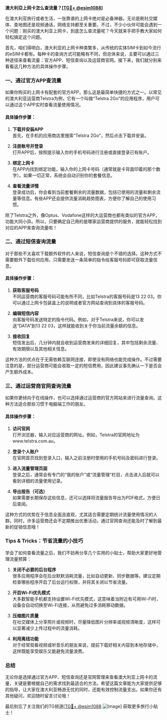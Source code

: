 **澳大利亞上网卡怎么查流量？[[TG💪+ @esim1088](https://t.me/s/esim1088)]**

在澳大利亚旅行或者生活，一张靠谱的上网卡绝对是必备神器。无论是刷社交媒体、查地图还是视频通话，网络支持都至关重要。不过，不少小伙伴可能会遇到一个问题：刚买的澳大利亚上网卡，到底怎么查流量呢？今天就来手把手教大家如何轻松搞定这个问题。

首先，咱们得明白，澳大利亚的上网卡种类繁多，从传统的实体SIM卡到如今流行的eSIM卡都有。每种卡的查询方式可能略有不同，但总体来说，主要可以通过三种途径来查看流量：官方APP、短信查询以及运营商官网。接下来，我们就分别来看看这几种方法的具体操作步骤。

### **一、通过官方APP查流量**
如果你购买的上网卡有配套的官方APP，那么这是最简单快捷的方式之一。以常见的澳大利亚运营商Telstra为例，它有一个叫做“Telstra 2Go”的应用程序，用户可以通过这个APP实时查看流量使用情况。

#### **具体操作步骤：**
1. **下载并安装APP**  
   首先，在手机的应用商店里搜索“Telstra 2Go”，然后点击下载并安装。
   
2. **注册账号并登录**  
   打开APP后，按照提示输入你的手机号码进行注册或直接登录已有账户。

3. **绑定上网卡**  
   在APP内找到绑定功能，输入你的上网卡号码（通常就是卡背面印着的那个数字）。如果一切正常，系统会自动识别你的套餐信息。

4. **查看流量详情**  
   登录成功后，你会看到当前套餐剩余的流量数据，包括已使用的流量和剩余流量等信息。有些APP还会提供流量消耗趋势图表，方便你了解自己的使用习惯。

除了Telstra之外，像Optus、Vodafone这样的大运营商也都有类似的官方APP，功能大同小异。所以，只要确定自己用的是哪家运营商提供的服务，就能轻松找到对应的APP来查询流量啦！

### **二、通过短信查询流量**
对于那些不太喜欢下载额外软件的人来说，短信查询是个不错的选择。这种方式不需要额外下载任何应用，只需要发送一条简单的指令给客服号码即可获取流量信息。

#### **具体操作步骤：**
1. **获取客服号码**  
   不同运营商的客服号码可能有所不同，比如Telstra的客服号码是13 22 03。你可以通过上网卡包装盒上的说明或者官方网站查询到具体的客服号码。

2. **编辑短信内容**  
   向客服号码发送特定的指令代码。例如，对于Telstra来说，你可以发送“DATA”到13 22 03，这样就能收到关于你当前流量余额的信息。

3. **接收回复**  
   短信发出后，几分钟内就会收到运营商发来的详细回复，其中包括剩余流量、有效期限以及其他相关信息。

这种方法的优点在于无需依赖互联网连接，即使没有网络也能完成操作。不过需要注意的是，部分运营商可能会收取一定的短信费用，因此建议事先确认一下是否会产生额外成本。

### **三、通过运营商官网查询流量**
如果你更倾向于在线操作，也可以选择通过运营商的官方网站来进行流量查询。这种方法适合那些习惯于电脑端工作的朋友。

#### **具体操作步骤：**
1. **访问官网**  
   打开浏览器，输入对应运营商的网址。例如，Telstra的官网地址为www.telstra.com.au。

2. **登录个人账户**  
   在官网首页找到登录入口，输入之前注册时使用的手机号码及密码进行登录。

3. **进入流量管理页面**  
   登录之后，通常会有专门的“我的账户”或“流量管理”栏目，点击进入后就可以看到详细的流量使用记录。

4. **导出报告（可选）**  
   如果需要长期保存这些信息，还可以选择将流量报告导出为PDF格式，方便日后查阅。

这种方式的优势在于信息全面且直观，尤其适合需要定期统计流量使用情况的人群。同时，许多运营商还会不定期推出优惠活动，通过官网查询还能及时了解到最新的促销信息哦！

### **Tips & Tricks：节省流量的小技巧**
学会了如何查看流量之后，我们不妨再分享几个实用的小贴士，帮助大家更好地管理流量预算：

1. **关闭不必要的后台程序**  
   很多应用程序会在后台默默消耗流量，比如自动更新、同步数据等。建议定期检查哪些程序开启了后台运行权限，并将其关闭以节省流量。

2. **开启Wi-Fi优先模式**  
   大多数智能手机都支持设置Wi-Fi优先模式，这意味着当附近有可用Wi-Fi时，设备会自动切换至Wi-Fi连接，从而避免过多消耗移动数据。

3. **压缩图片质量**  
   在社交媒体上分享照片或视频时，尽量降低图片分辨率或视频清晰度，这样可以显著减少上传过程中的流量消耗。

4. **利用离线功能**  
   对于经常观看视频或听音乐的朋友来说，提前下载好相关内容到本地存储中，这样既能享受娱乐又能避免流量浪费。

### **总结**
无论你是选择通过官方APP、短信查询还是官网管理来查看澳大利亚上网卡的流量，关键是要根据自己的需求找到最适合的方法。希望这篇文章能为大家提供足够的指导，让大家在澳大利亚畅游无忧的同时，还能有效控制流量支出。如果你还有其他疑问，欢迎随时留言讨论哦！

最后别忘了关注我们的TG频道[[TG💪+ @esim1088](https://t.me/s/esim1088) ![Image](https://i.postimg.cc/4NQfJmqS/Snipaste-2025-05-13-00-14-12.png)] 获取更多旅行小贴士！